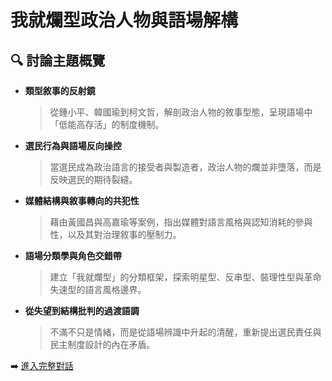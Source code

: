 # 我就爛型政治人物與語場解構

## 🔍 討論主題概覽

- **類型敘事的反射鏡**
  > 從鍾小平、韓國瑜到柯文哲，解剖政治人物的敘事型態，呈現語場中「低能高存活」的制度機制。

- **選民行為與語場反向操控**
  > 當選民成為政治語言的接受者與製造者，政治人物的爛並非墮落，而是反映選民的期待裂縫。

- **媒體結構與敘事轉向的共犯性**
  > 藉由黃國昌與高嘉瑜等案例，指出媒體對語言風格與認知消耗的參與性，以及其對治理敘事的壓制力。

- **語場分類學與角色交錯帶**
  > 建立「我就爛型」的分類框架，探索明星型、反串型、裝理性型與革命失速型的語言風格邊界。

- **從失望到結構批判的過渡語調**
  > 不滿不只是情緒，而是從語場辨識中升起的清醒，重新提出選民責任與民主制度設計的內在矛盾。

➡️ [進入完整對話](../我就爛型政治人物與語場解構.md)
